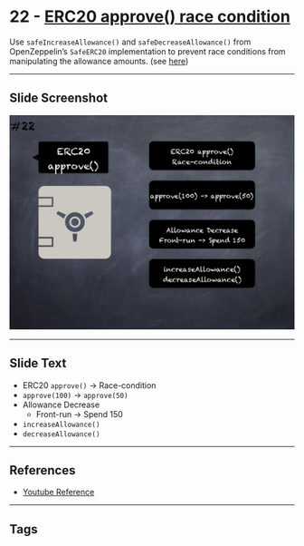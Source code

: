 # 22 - [ERC20 approve() race condition](ERC20%20approve()%20race%20condition.md)
Use `safeIncreaseAllowance()` and `safeDecreaseAllowance()` from OpenZeppelin’s `SafeERC20` implementation to prevent race conditions from manipulating the allowance amounts. (see [here](https://swcregistry.io/docs/SWC-114))

___
## Slide Screenshot
![022.png](../../images/pitfalls_and_best_practices101/022.png)
___
## Slide Text
- ERC20 `approve()` -> 	Race-condition
- `approve(100)` -> `approve(50)`
- Allowance Decrease
	- Front-run -> Spend 150
- `increaseAllowance()`
- `decreaseAllowance()`
___
## References
- [Youtube Reference](https://youtu.be/fgXuHaZDenU?t=112)
___
## Tags
